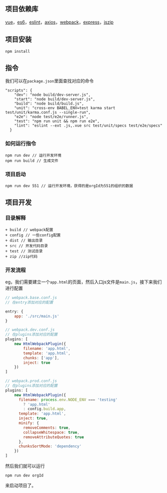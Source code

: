 ## 项目依赖库
[vue](https://github.com/vuejs/vue)，[es6](https://github.com/babel/babel)，[eslint](https://github.com/eslint/eslint)，[axios](https://github.com/mzabriskie/axios)，[webpack](https://github.com/webpack/webpack)，[express](https://github.com/expressjs/express)，[jszip](https://github.com/Stuk/jszip)
## 项目安装

```
npm install
```

## 指令

我们可以在`package.json`里面查找对应的命令

```
"scripts": {
    "dev": "node build/dev-server.js",
    "start": "node build/dev-server.js",
    "build": "node build/build.js",
    "unit": "cross-env BABEL_ENV=test karma start test/unit/karma.conf.js --single-run",
    "e2e": "node test/e2e/runner.js",
    "test": "npm run unit && npm run e2e",
    "lint": "eslint --ext .js,.vue src test/unit/specs test/e2e/specs"
  }
```

### 如何运行指令

```
npm run dev // 运行开发环境
npm run build // 生成文件
```

### 项目启动

```
npm run dev 551 // 运行开发环境，获得的是orgId为551的组织的数据
```

## 项目开发

### 目录解释

```
+ build // webpack配置
+ config // 一些config配置
+ dist // 输出目录
+ src // 开发代码目录
+ test // 测试目录
+ zip //zip代码
```

### 开发流程

eg，我们需要建立一个`app.html`的页面，然后入口js文件是`main.js`，接下来我们进行配置

```js
// webpack.base.conf.js
// 在entry添加对应的配置

entry: {
    app: './src/main.js'
}

// webpack.dev.conf.js
// 在plugins添加对应的配置
plugins: [
    new HtmlWebpackPlugin({
        filename: 'app.html',
        template: 'app.html',
        chunks: ['app'],
        inject: true
    })
]

// webpack.prod.conf.js
// 在plugins添加对应的配置
plugins: [
    new HtmlWebpackPlugin({
      filename: process.env.NODE_ENV === 'testing'
        ? 'app.html'
        : config.build.app,
      template: 'app.html',
      inject: true,
      minify: {
        removeComments: true,
        collapseWhitespace: true,
        removeAttributeQuotes: true
      },
      chunksSortMode: 'dependency'
    })
]
```
然后我们就可以运行
```
npm run dev orgId
```
来启动项目了。
